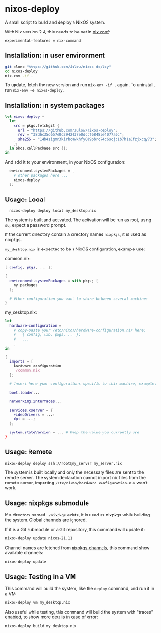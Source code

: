 # nixos-deploy

A small script to build and deploy a NixOS system.

With Nix version 2.4, this needs to be set in [nix.conf](https://nixos.org/manual/nix/unstable/command-ref/conf-file.html):
```
experimental-features = nix-command
```

## Installation: in user environment

```sh
git clone "https://github.com/Julow/nixos-deploy"
cd nixos-deploy
nix-env -if .
```

To update, fetch the new version and run `nix-env -if .` again.
To uninstall, run `nix-env -e nixos-deploy`.

## Installation: in system packages

```nix
let nixos-deploy =
  let
    src = pkgs.fetchgit {
      url = "https://github.com/Julow/nixos-deploy";
      rev = "38d6c35d657e0c2942437e0dccf68485e4077abc";
      sha256 = "14b4sigmn3kirbc8wkhfy089pbrc74c6scjq1b7h1a1fzjxcqy73";
    };
  in pkgs.callPackage src {};
in
```

And add it to your environment, in your NixOS configuration:

```nix
  environment.systemPackages = [
    # other packages here ...
    nixos-deploy
  ];
```

## Usage: Local

```bash
  nixos-deploy deploy local my_desktop.nix
```

The system is built and activated. The activation will be run as root, using `su`, expect a password prompt.

If the current directory contain a directory named `nixpkgs`, it is used as nixpkgs.

`my_desktop.nix` is expected to be a NixOS configuration, example use:

common.nix:

```nix
{ config, pkgs, ... }:

{
  environment.systemPackages = with pkgs; [
    my packages
  ];

  # Other configuration you want to share between several machines
}
```

my_desktop.nix:

```nix
let
  hardware-configuration =
    # copy-paste your /etc/nixos/hardware-configuration.nix here:
    #   { config, lib, pkgs, ... }:
    #   ...
    ;
in

{
  imports = [
    hardware-configuration
    ./common.nix
  ];

  # Insert here your configurations specific to this machine, example:

  boot.loader...

  networking.interfaces...

  services.xserver = {
    videoDrivers = ...;
    dpi = ...;
  };

  system.stateVersion = ... # Keep the value you currently use
}
```

## Usage: Remote

```bash
nixos-deploy deploy ssh://root@my_server my_server.nix
```

The system is built locally and only the necessary files are sent to the remote server.
The system declaration cannot import nix files from the remote server, importing `/etc/nixos/hardware-configuration.nix` won't work. 

## Usage: nixpkgs submodule

If a directory named `./nixpkgs` exists, it is used as nixpkgs while building the system.
Global channels are ignored.

If it is a Git submodule or a Git repository, this command will update it:

```sh
nixos-deploy update nixos-21.11
```

Channel names are fetched from [nixpkgs-channels](https://github.com/NixOS/nixpkgs-channels),
this command show available channels:

```sh
nixos-deploy update
```

## Usage: Testing in a VM

This command will build the system, like the `deploy` command, and run it in a VM:

```sh
nixos-deploy vm my_desktop.nix
```

Also useful while testing, this command will build the system with "traces" enabled, to show more details in case of error:

```sh
nixos-deploy build my_desktop.nix
```
